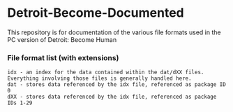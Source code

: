 # Detroit-Become-Documented
This repository is for documentation of the various file formats used in the PC version of Detroit: Become Human

### File format list (with extensions)
```
idx - an index for the data contained within the dat/dXX files. Everything involving those files is generally handled here.
dat - stores data referenced by the idx file, referenced as package ID 0
dXX - stores data referenced by the idx file, referenced as package IDs 1-29
```
